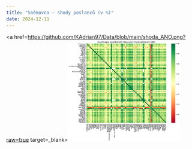 ```yaml
---
title: "Sněmovna – shody poslanců (v %)"
date: 2024-12-11
---
```

<a href=https://github.com/KAdrian97/Data/blob/main/shoda_ANO.png?raw=true target=_blank><img src=https://github.com/KAdrian97/Data/blob/main/shoda_ANO.png width=300px></a>
